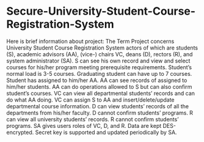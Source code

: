# Secure-University-Student-Course-Registration-System

Here is brief information about project:
The Term Project concerns University Student Course Registration System actors of which are students (S), academic advisors (AA), (vice-) chairs VC, deans (D), rectors (R), and system administrator (SA).  S can see his own record and view and select courses for his/her program meeting prerequisite requirements. Student’s normal load is 3-5 courses. Graduating student can have up to 7 courses. Student has assigned to him/her AA. AA can see records of assigned to him/her students. AA can do operations allowed to S but can also confirm student’s courses. VC can view all departmental students’ records and can do what AA doing. VC can assign S to AA and insert/delete/update departmental course information. D can view students’ records of all the departments from his/her faculty. D cannot confirm students’ programs. R can view all university students’ records. R cannot confirm students’ programs. SA gives users roles of VC, D, and R. Data are kept DES-encrypted. Secret key is supported and updated periodically by SA. 
